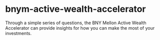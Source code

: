 # bnym-active-wealth-accelerator
Through a simple series of questions, the BNY Mellon Active Wealth Accelerator can provide insights for how you can make the most of your investments.
